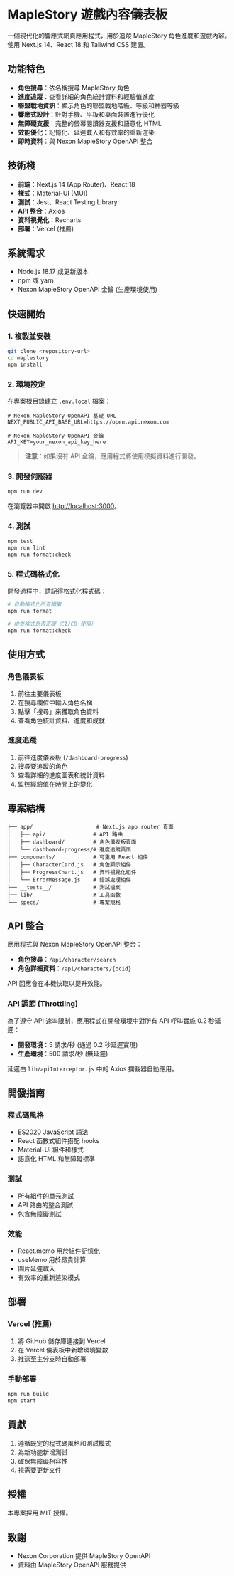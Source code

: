 # MapleStory 遊戲內容儀表板

一個現代化的響應式網頁應用程式，用於追蹤 MapleStory 角色進度和遊戲內容。使用 Next.js 14、React 18 和 Tailwind CSS 建置。

## 功能特色

- **角色搜尋**：依名稱搜尋 MapleStory 角色
- **進度追蹤**：查看詳細的角色統計資料和經驗值進度
- **聯盟戰地資訊**：顯示角色的聯盟戰地階級、等級和神器等級
- **響應式設計**：針對手機、平板和桌面裝置進行優化
- **無障礙支援**：完整的螢幕閱讀器支援和語意化 HTML
- **效能優化**：記憶化、延遲載入和有效率的重新渲染
- **即時資料**：與 Nexon MapleStory OpenAPI 整合

## 技術棧

- **前端**：Next.js 14 (App Router)、React 18
- **樣式**：Material-UI (MUI)
- **測試**：Jest、React Testing Library
- **API 整合**：Axios
- **資料視覺化**：Recharts
- **部署**：Vercel (推薦)

## 系統需求

- Node.js 18.17 或更新版本
- npm 或 yarn
- Nexon MapleStory OpenAPI 金鑰 (生產環境使用)

## 快速開始

### 1. 複製並安裝

```bash
git clone <repository-url>
cd maplestory
npm install
```

### 2. 環境設定

在專案根目錄建立 `.env.local` 檔案：

```env
# Nexon MapleStory OpenAPI 基礎 URL
NEXT_PUBLIC_API_BASE_URL=https://open.api.nexon.com

# Nexon MapleStory OpenAPI 金鑰
API_KEY=your_nexon_api_key_here
```

> **注意**：如果沒有 API 金鑰，應用程式將使用模擬資料進行開發。

### 3. 開發伺服器

```bash
npm run dev
```

在瀏覽器中開啟 [http://localhost:3000](http://localhost:3000)。

### 4. 測試

```bash
npm test
npm run lint
npm run format:check
```

### 5. 程式碼格式化

開發過程中，請記得格式化程式碼：

```bash
# 自動格式化所有檔案
npm run format

# 檢查格式是否正確（CI/CD 使用）
npm run format:check
```

## 使用方式

### 角色儀表板

1. 前往主要儀表板
2. 在搜尋欄位中輸入角色名稱
3. 點擊「搜尋」來獲取角色資料
4. 查看角色統計資料、進度和成就

### 進度追蹤

1. 前往進度儀表板 (`/dashboard-progress`)
2. 搜尋要追蹤的角色
3. 查看詳細的進度圖表和統計資料
4. 監控經驗值在時間上的變化

## 專案結構

```
├── app/                    # Next.js app router 頁面
│   ├── api/               # API 路由
│   ├── dashboard/         # 角色儀表板頁面
│   └── dashboard-progress/# 進度追蹤頁面
├── components/            # 可重用 React 組件
│   ├── CharacterCard.js   # 角色顯示組件
│   ├── ProgressChart.js   # 資料視覺化組件
│   └── ErrorMessage.js    # 錯誤處理組件
├── __tests__/             # 測試檔案
├── lib/                   # 工具函數
└── specs/                 # 專案規格
```

## API 整合

應用程式與 Nexon MapleStory OpenAPI 整合：

- **角色搜尋**：`/api/character/search`
- **角色詳細資料**：`/api/characters/{ocid}`

API 回應會在本機快取以提升效能。

### API 調節 (Throttling)

為了遵守 API 速率限制，應用程式在開發環境中對所有 API 呼叫實施 0.2 秒延遲：

- **開發環境**：5 請求/秒 (通過 0.2 秒延遲實現)
- **生產環境**：500 請求/秒 (無延遲)

延遲由 `lib/apiInterceptor.js` 中的 Axios 攔截器自動應用。

## 開發指南

### 程式碼風格

- ES2020 JavaScript 語法
- React 函數式組件搭配 hooks
- Material-UI 組件和樣式
- 語意化 HTML 和無障礙標準

### 測試

- 所有組件的單元測試
- API 路由的整合測試
- 包含無障礙測試

### 效能

- React.memo 用於組件記憶化
- useMemo 用於昂貴計算
- 圖片延遲載入
- 有效率的重新渲染模式

## 部署

### Vercel (推薦)

1. 將 GitHub 儲存庫連接到 Vercel
2. 在 Vercel 儀表板中新增環境變數
3. 推送至主分支時自動部署

### 手動部署

```bash
npm run build
npm start
```

## 貢獻

1. 遵循既定的程式碼風格和測試模式
2. 為新功能新增測試
3. 確保無障礙相容性
4. 視需要更新文件

## 授權

本專案採用 MIT 授權。

## 致謝

- Nexon Corporation 提供 MapleStory OpenAPI
- 資料由 MapleStory OpenAPI 服務提供
